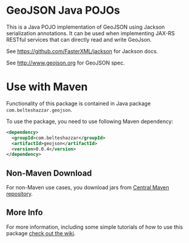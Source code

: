 # GeoJSON Java POJOs

This is a Java POJO implementation of GeoJSON using Jackson serialization annotations. It can be used when implementing JAX-RS RESTful services that can directly read and write GeoJson.

See https://github.com/FasterXML/jackson for Jackson docs.

See http://www.geojson.org for GeoJSON spec.

# Use with Maven

Functionality of this package is contained in 
Java package `com.belteshazzar.geojson`.

To use the package, you need to use following Maven dependency:

```xml
<dependency>
  <groupId>com.belteshazzar</groupId>
  <artifactId>geojson</artifactId>
  <version>0.0.4</version>
</dependency>
```

## Non-Maven Download

For non-Maven use cases, you download jars from [Central Maven repository](http://repo1.maven.org/maven2/com/belteshazzar/geojson/0.0.4/geojson-0.0.4.jar).

## More Info

For more information, including some simple tutorials of how to use this package [check out the wiki](https://github.com/belteshazzar/geojson/wiki).
